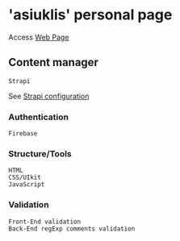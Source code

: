 <!-- @format -->

# 'asiuklis' personal page

Access [Web Page](http://13.74.253.59/)

## Content manager

```
Strapi
```

See [Strapi configuration](http://104.45.88.163:1337/admin)

### Authentication

```
Firebase
```

### Structure/Tools

```
HTML
CSS/UIkit
JavaScript
```

### Validation

```
Front-End validation
Back-End regExp comments validation
```
